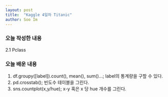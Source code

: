 ```yaml
---
layout: post
title:  "Kaggle 4일차 Titanic"
author: Soo Im
---
```

### 오늘 작성한 내용  
2.1 Pclass
### 오늘 배운 내용
1. df.groupy([label]).count(), mean(), sum()...; label의 통계량을 구할 수 있다.  
2. pd.crosstab(); 빈도수 테이블을 그린다.  
3. sns.countplot(x,y/hue); x-y 혹은 x 당 hue 개수를 그린다.
